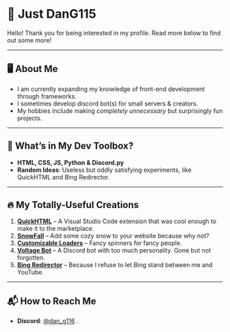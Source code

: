 # 👋 Just DanG115  

Hello! Thank you for being interested in my profile. Read more below to find out some more!

---

## 🖥️ About Me  
- I am currently expanding my knowledge of front-end development through frameworks.
- I sometimes develop discord bot(s) for small servers & creators. 
-  My hobbies include making *completely unnecessary* but surprisingly fun projects.  

---

## 🔧 What’s in My Dev Toolbox?  

- **HTML, CSS, JS, Python & Discord.py**
-  **Random Ideas**: Useless but oddly satisfying experiments, like QuickHTML and Bing Redirector.  

---

## 🔥 My Totally-Useful Creations  

1. [**QuickHTML**](https://github.com/DanG115/QuickHTML) – A Visual Studio Code extension that was cool enough to make it to the marketplace.   
2. [**SnowFall**](https://github.com/DanG115/snow-fall) – Add some cozy snow to your website because why not? 
3. [**Customizable Loaders**](https://github.com/DanG115/websiteloader-v2) – Fancy spinners for fancy people.  
4. [**Voltage Bot**](https://github.com/DanG115/Voltage-Bot-23) – A Discord bot with too much personality. Gone but not forgotten.  
5. [**Bing Redirector**](https://github.com/DanG115/Bing-Redirector) – Because I refuse to let Bing stand between me and YouTube.  

---

## 📬 How to Reach Me  

-  **Discord**: [@dan_g116](https://discord.com/users/691203956457734145) .  
